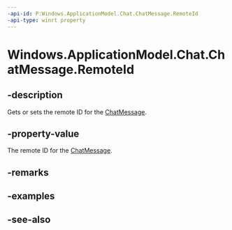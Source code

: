 ```yaml
---
-api-id: P:Windows.ApplicationModel.Chat.ChatMessage.RemoteId
-api-type: winrt property
---
```


<!-- Property syntax
public string RemoteId { get;  set; }
-->

# Windows.ApplicationModel.Chat.ChatMessage.RemoteId

## -description
Gets or sets the remote ID for the [ChatMessage](chatmessage.md).

## -property-value
The remote ID for the [ChatMessage](chatmessage.md).

## -remarks

## -examples

## -see-also
